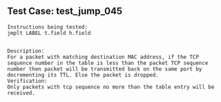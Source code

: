 Test Case: test_jump_045
-----------------------

    Instructions being tested:
	jmplt LABEL t.field h.field


	Description:
	For a packet with matching destination MAC address, if the TCP sequence number in the table is less than the packet TCP sequence number then packet will be transmitted back on the same port by decrementing its TTL. Else the packet is dropped.
	Verification:
	Only packets with tcp sequence no more than the table entry will be received.

